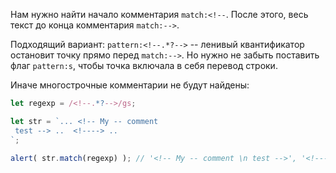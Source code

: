 Нам нужно найти начало комментария `match:<!--`. После этого, весь текст до конца комментария `match:-->`.

Подходящий вариант: `pattern:<!--.*?-->` -- ленивый квантификатор остановит точку прямо перед `match:-->`. Но нужно не забыть поставить флаг `pattern:s`, чтобы точка включала в себя перевод строки.

Иначе многострочные комментарии не будут найдены:

```js run
let regexp = /<!--.*?-->/gs;

let str = `... <!-- My -- comment
 test --> ..  <!----> ..
`;

alert( str.match(regexp) ); // '<!-- My -- comment \n test -->', '<!---->'
```
